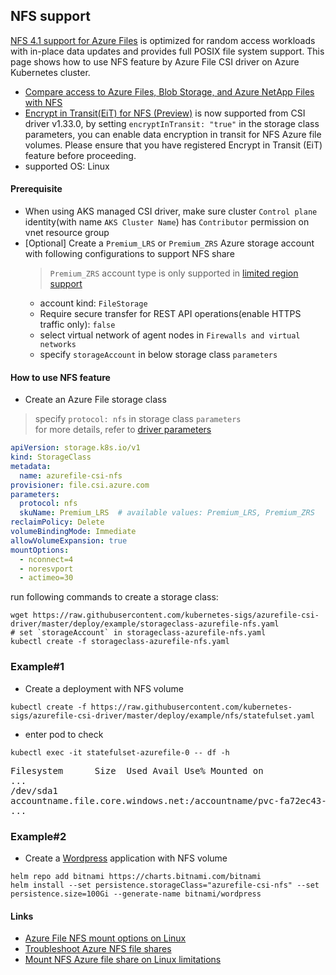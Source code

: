 ## NFS support
[NFS 4.1 support for Azure Files](https://docs.microsoft.com/en-us/azure/storage/files/files-nfs-protocol) is optimized for random access workloads with in-place data updates and provides full POSIX file system support. This page shows how to use NFS feature by Azure File CSI driver on Azure Kubernetes cluster.
- [Compare access to Azure Files, Blob Storage, and Azure NetApp Files with NFS](https://docs.microsoft.com/en-us/azure/storage/common/nfs-comparison)
- [Encrypt in Transit(EiT) for NFS (Preview)](https://learn.microsoft.com/en-us/azure/storage/files/encryption-in-transit-for-nfs-shares) is now supported from CSI driver v1.33.0, by setting `encryptInTransit: "true"` in the storage class parameters, you can enable data encryption in transit for NFS Azure file volumes. Please ensure that you have registered Encrypt in Transit (EiT) feature before proceeding.
- supported OS: Linux

#### Prerequisite
 - When using AKS managed CSI driver, make sure cluster `Control plane` identity(with name `AKS Cluster Name`) has `Contributor` permission on vnet resource group
 - [Optional] Create a `Premium_LRS` or `Premium_ZRS` Azure storage account with following configurations to support NFS share
   > `Premium_ZRS` account type is only supported in [limited region support](https://docs.microsoft.com/en-us/azure/storage/common/storage-redundancy#zone-redundant-storage)
   - account kind: `FileStorage`
   - Require secure transfer for REST API operations(enable HTTPS traffic only): `false`
   - select virtual network of agent nodes in `Firewalls and virtual networks`
   - specify `storageAccount` in below storage class `parameters`

#### How to use NFS feature
 - Create an Azure File storage class
> specify `protocol: nfs` in storage class `parameters`
> </br>for more details, refer to [driver parameters](../../../docs/driver-parameters.md)
```yaml
apiVersion: storage.k8s.io/v1
kind: StorageClass
metadata:
  name: azurefile-csi-nfs
provisioner: file.csi.azure.com
parameters:
  protocol: nfs
  skuName: Premium_LRS  # available values: Premium_LRS, Premium_ZRS
reclaimPolicy: Delete
volumeBindingMode: Immediate
allowVolumeExpansion: true
mountOptions:
  - nconnect=4
  - noresvport
  - actimeo=30
```

run following commands to create a storage class:
```console
wget https://raw.githubusercontent.com/kubernetes-sigs/azurefile-csi-driver/master/deploy/example/storageclass-azurefile-nfs.yaml
# set `storageAccount` in storageclass-azurefile-nfs.yaml
kubectl create -f storageclass-azurefile-nfs.yaml
```

### Example#1
 - Create a deployment with NFS volume
```console
kubectl create -f https://raw.githubusercontent.com/kubernetes-sigs/azurefile-csi-driver/master/deploy/example/nfs/statefulset.yaml
```

 - enter pod to check
```console
kubectl exec -it statefulset-azurefile-0 -- df -h
```
<pre>
Filesystem      Size  Used Avail Use% Mounted on
...
/dev/sda1                                                                                 29G   11G   19G  37% /etc/hosts
accountname.file.core.windows.net:/accountname/pvc-fa72ec43-ae64-42e4-a8a2-556606f5da38  100G     0  100G   0% /mnt/azurefile
...
</pre>

### Example#2
 - Create a [Wordpress](https://github.com/bitnami/charts/tree/master/bitnami/wordpress) application with NFS volume
```console
helm repo add bitnami https://charts.bitnami.com/bitnami
helm install --set persistence.storageClass="azurefile-csi-nfs" --set persistence.size=100Gi --generate-name bitnami/wordpress
```

#### Links
 - [Azure File NFS mount options on Linux](https://learn.microsoft.com/en-us/azure/storage/files/storage-files-how-to-mount-nfs-shares#mount-options)
 - [Troubleshoot Azure NFS file shares](https://docs.microsoft.com/en-us/azure/storage/files/storage-troubleshooting-files-nfs)
 - [Mount NFS Azure file share on Linux limitations](https://learn.microsoft.com/en-us/azure/storage/files/storage-files-how-to-mount-nfs-shares#limitations)
